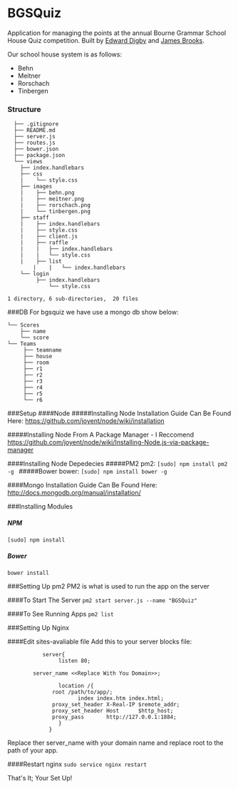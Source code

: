 BGSQuiz
=======

Application for managing the points at the annual Bourne Grammar School House Quiz competition. Built by [Edward Digby](http://twitter.com/ejdigby) and [James Brooks](http://twitter.com/jamesbrks).

Our school house system is as follows:
 - Behn
 - Meitner
 - Rorschach
 - Tinbergen
 
### Structure
```	
  ├── .gitignore
  ├── README.md
  ├── server.js
  ├── routes.js
  ├── bower.json
  ├── package.json
  └── views
	├── index.handlebars
	├── css
	|    └── style.css
	├── images
	|    ├── behn.png	
	|    ├── meitner.png
   	|    ├── rorschach.png
	|    └── tinbergen.png
	├── staff
	|    ├── index.handlebars
	|    ├── style.css
	|    ├── client.js
	|    ├── raffle
	|    |   ├── index.handlebars
	|    |   └── style.css
	|    ├── list
        |    |   └── index.handlebars
	└── login
	     ├── index.handlebars
             └── style.css

1 directory, 6 sub-directories,  20 files
```
###DB
For bgsquiz we have use a mongo db show below:
```
└── Scores
    ├── name
    └── score
└── Teams
     ├── teamname
     ├── house
     ├── room
     ├── r1
     ├── r2
     ├── r3
     ├── r4
     ├── r5
     └── r6
```

###Setup
####Node
#####Installing Node 
Installation Guide Can Be Found Here: https://github.com/joyent/node/wiki/installation

#####Installing Node From A Package Manager - I Reccomend 
https://github.com/joyent/node/wiki/Installing-Node.js-via-package-manager

####Installing Node Depedecies
#####PM2
pm2: ```[sudo] npm install pm2 -g ```
#####Bower
bower: ```[sudo] npm install bower -g ```


####Mongo
Installation Guide Can Be Found Here: http://docs.mongodb.org/manual/installation/

###Installing Modules
##### NPM
``` [sudo] npm install ```

##### Bower
``` bower install ```

###Setting Up pm2
PM2 is what is used to run the app on the server

####To Start The Server
``` pm2 start server.js --name "BGSQuiz" ```

####To See Running Apps
``` pm2 list ```

###Setting Up Nginx

####Edit sites-avaliable file
Add this to your server blocks file:

    	       server{
	                listen 80;

			server_name <<Replace With You Domain>>;

	                location /{
			      root /path/to/app/;
         	              index index.htm index.html;
			      proxy_set_header X-Real-IP $remote_addr;
			      proxy_set_header Host      $http_host;
			      proxy_pass       http://127.0.0.1:1884;
	                }
	             }

Replace ther server_name with your domain name and replace root to the path of your app.


####Restart nginx
```sudo service nginx restart ```

That's It; Your Set Up!
